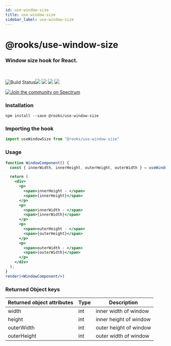 ```yaml
---
id: use-window-size
title: use-window-size
sidebar_label: use-window-size
---
```


# @rooks/use-window-size

### Window size hook for React.
<br/>

![Build Status](https://github.com/imbhargav5/rooks/workflows/Node%20CI/badge.svg)![](https://img.shields.io/npm/v/@rooks/use-window-size/latest.svg) ![](https://img.shields.io/npm/l/@rooks/use-window-size.svg) ![](https://img.shields.io/npm/dt/@rooks/use-window-size.svg) ![](https://img.shields.io/david/imbhargav5/rooks.svg?path=packages%2Fwindow-size)

<a href="https://spectrum.chat/rooks"><img src="https://withspectrum.github.io/badge/badge.svg" alt="Join the community on Spectrum"/></a>

### Installation

```
npm install --save @rooks/use-window-size
```
### Importing the hook

```javascript
import useWindowSize from "@rooks/use-window-size"
```



### Usage

```jsx
function WindowComponent() {
  const { innerWidth, innerHeight, outerHeight, outerWidth } = useWindowSize();

  return (
    <div>
      <p>
        <span>innerHeight - </span>
        <span>{innerHeight}</span>
      </p>
      <p>
        <span>innerWidth - </span>
        <span>{innerWidth}</span>
      </p>
      <p>
        <span>outerHeight - </span>
        <span>{outerHeight}</span>
      </p>
      <p>
        <span>outerWidth - </span>
        <span>{outerWidth}</span>
      </p>
    </div>
  );
}
render(<WindowComponent/>)
```

### Returned Object keys

| Returned object attributes | Type | Description            |
| -------------------------- | ---- | ---------------------- |
| width                      | int  | inner width of window  |
| height                     | int  | inner height of window |
| outerWidth                 | int  | outer height of window |
| outerHeight                | int  | outer width of window  |



    